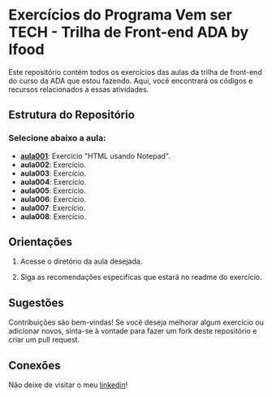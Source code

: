 # Exercícios do Programa Vem ser TECH -  Trilha de Front-end ADA by Ifood

Este repositório contém todos os exercícios das aulas da trilha de front-end do curso da ADA que estou fazendo. Aqui, você encontrará os códigos e recursos relacionados a essas atividades.

## Estrutura do Repositório

### Selecione abaixo a aula:
- [**aula001**](https://github.com/figuerarj/programa_vem_ser_tech_adatech-ifood/tree/main/exercicio/aula_001): Exercício "HTML usando Notepad".
- **aula002**: Exercício.
- **aula003**: Exercício.
- **aula004**: Exercício.
- **aula005**: Exercício.
- **aula006**: Exercício.
- **aula007**: Exercício.
- **aula008**: Exercício.

## Orientações

1. Acesse o diretório da aula desejada.

2. Siga as recomendações especifícas que estará no readme do exercício.

## Sugestões

Contribuições são bem-vindas! Se você deseja melhorar algum exercício ou adicionar novos, sinta-se à vontade para fazer um fork deste repositório e criar um pull request.

## Conexões

Não deixe de visitar o meu [linkedin](https://www.linkedin.com/in/dev-rod-santos/)! 
